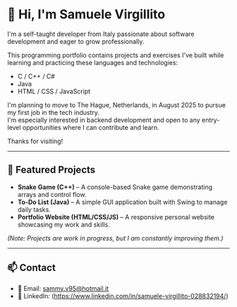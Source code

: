 # 👋 Hi, I'm Samuele Virgillito

I'm a self-taught developer from Italy passionate about software development and eager to grow professionally.

This programming portfolio contains projects and exercises I've built while learning and practicing these languages and technologies:

- C / C++ / C#
- Java
- HTML / CSS / JavaScript

I'm planning to move to The Hague, Netherlands, in August 2025 to pursue my first job in the tech industry.  
I'm especially interested in backend development and open to any entry-level opportunities where I can contribute and learn.

Thanks for visiting!

---

## 🚀 Featured Projects

- **Snake Game (C++)** – A console-based Snake game demonstrating arrays and control flow.  
- **To-Do List (Java)** – A simple GUI application built with Swing to manage daily tasks.  
- **Portfolio Website (HTML/CSS/JS)** – A responsive personal website showcasing my work and skills.

*(Note: Projects are work in progress, but I am constantly improving them.)*

---

## 📫 Contact

- 📧 Email: sammy.v95@hotmail.it
- 💼 LinkedIn: (https://www.linkedin.com/in/samuele-virgillito-028832194/)


